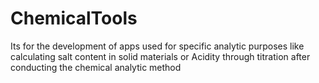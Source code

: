 # ChemicalTools
Its for the development of apps used for specific analytic purposes like calculating salt content in solid materials or Acidity through titration after conducting the chemical analytic method

